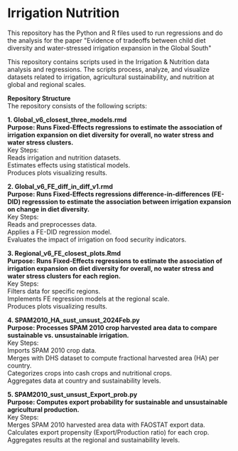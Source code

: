 # Irrigation Nutrition
This repository has the Python and R files used to run regressions and do the analysis for the paper "Evidence of tradeoffs between child diet diversity and water-stressed irrigation expansion in the Global South"  

This repository contains scripts used in the Irrigation & Nutrition data analysis and regressions. The scripts process, analyze, and visualize datasets related to irrigation, agricultural sustainability, and nutrition at global and regional scales.  

**Repository Structure**  
The repository consists of the following scripts:  

**1. Global_v6_closest_three_models.rmd**  
**Purpose: Runs Fixed-Effects regressions to estimate the association of irrigation expansion on diet diversity for overall, no water stress and water stress clusters.**  
Key Steps:  
Reads irrigation and nutrition datasets.  
Estimates effects using statistical models.  
Produces plots visualizing results.  

**2. Global_v6_FE_diff_in_diff_v1.rmd**  
**Purpose: Runs Fixed-Effects regressions difference-in-differences (FE-DID) regresssion to estimate the association between irrigation expansion on change in diet diversity.**  
Key Steps:  
Reads and preprocesses data.  
Applies a FE-DID regression model.  
Evaluates the impact of irrigation on food security indicators.  

**3. Regional_v6_FE_closest_plots.Rmd  
Purpose: Runs Fixed-Effects regressions to estimate the association of irrigation expansion on diet diversity for overall, no water stress and water stress clusters for each region.**  
Key Steps:  
Filters data for specific regions.  
Implements FE regression models at the regional scale.  
Produces plots visualizing results.  

**4. SPAM2010_HA_sust_unsust_2024Feb.py  
Purpose: Processes SPAM 2010 crop harvested area data to compare sustainable vs. unsustainable irrigation.**  
Key Steps:  
Imports SPAM 2010 crop data.  
Merges with DHS dataset to compute fractional harvested area (HA) per country.  
Categorizes crops into cash crops and nutritional crops.  
Aggregates data at country and sustainability levels.  

**5. SPAM2010_sust_unsust_Export_prob.py  
Purpose: Computes export probability for sustainable and unsustainable agricultural production.**  
Key Steps:  
Merges SPAM 2010 harvested area data with FAOSTAT export data.  
Calculates export propensity (Export/Production ratio) for each crop.  
Aggregates results at the regional and sustainability levels.  


